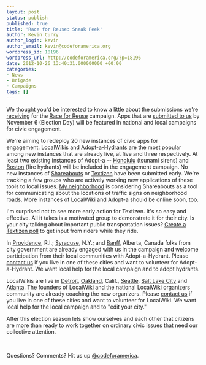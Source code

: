 ```yaml
---
layout: post
status: publish
published: true
title: 'Race for Reuse: Sneak Peek'
author: Kevin Curry
author_login: kevin
author_email: kevin@codeforamerica.org
wordpress_id: 18196
wordpress_url: http://codeforamerica.org/?p=18196
date: 2012-10-26 13:40:31.000000000 +00:00
categories:
- News
- Brigade
- Campaigns
tags: []
---
```

We thought you'd be interested to know a little about the submissions we're <a title="submission form" href="https://codeforamerica.wufoo.com/forms/race-for-reuse-submission/">receiving</a> for the <a title="Campaign home" href="http://brigade.codeforamerica.org/pages/race-for-reuse">Race for Reuse</a> campaign. Apps that are <a title="submission form" href="https://codeforamerica.wufoo.com/forms/race-for-reuse-submission/">submitted to us</a> by November 6 (Election Day) will be featured in national and local campaigns for civic engagement.

We're aiming to redeploy 20 new instances of civic apps for engagement. <a title="commons page about localwiki" href="http://commons.codeforamerica.org/apps/localwiki">LocalWikis</a> and <a title="commons page about adopta" href="http://commons.codeforamerica.org/apps/adopt-hydrant">Adopt-a-Hydrants</a> are the most popular among new instances that are already live, at five and three respectively. At least two existing instances of Adopt-a -- <a title="Honolulu sirens" href="http://sirens.honolulu.gov">Honolulu</a> (tsunami sirens) and <a title="adoptahydrant.org" href="http://adoptahydrant.org">Boston</a> (fire hydrants) will be included in the engagement campaign. No new instances of <a title="commons page on shareabouts" href="http://commons.codeforamerica.org/apps/shareabouts">Shareabouts</a> or <a title="commons page on textizen" href="http://commons.codeforamerica.org/apps/textizen">Textizen</a> have been submitted early. We're tracking a few groups who are actively working new applications of these tools to local issues. <a title="king's grant community league" href="http://kgcl.org/community/">My neighborhood</a> is considering Shareabouts as a tool for communicating about the locations of traffic signs on neighborhood roads. More instances of LocalWiki and Adopt-a should be online soon, too.

I'm surprised not to see more early action for Textizen. It's so easy and effective. All it takes is a motivated group to demonstrate it for their city. Is your city talking about important public transportation issues? <a title="textizen home" href="http://www.textizen.com/welcome">Create a Textizen poll</a> to get input from riders while they ride.

In <a title="providence instance" href="http://adopt-a-hydrant-providence.herokuapp.com/">Providence</a>, R.I.; <a title="syracuse instance" href="http://adopt-a-hydrant-syracuse.herokuapp.com/">Syracuse</a>, N.Y.; and <a title="banff instance" href="http://adopt-a-hydrant-banff.herokuapp.com/">Banff</a>, Alberta, Canada folks from city government are already engaged with us in the campaign and welcome participation from their local communities with Adopt-a-Hydrant. Please <a title="email brigade-info" href="mailto:adopta@codeforamerica.org?subject=I want to volunteer for Adopta in my city">contact us</a> if you live in one of these cities and want to volunteer for Adopt-a-Hydrant. We want local help for the local campaign and to adopt hydrants.

LocalWikis are live in <a title="detroit instance" href="http://detroitwiki.org/">Detroit</a>, <a title="oakland instance" href="http://oaklandwiki.org/">Oakland</a>, Calif., <a title="seattle instance" href="http://seattlewiki.net">Seattle</a>, <a title="salt lake city instance" href="http://saltlakewiki.org">Salt Lake City</a> and <a title="atlanta instance" href="http://wiki.openatlanta.net">Atlanta</a>. The founders of LocalWiki and the national LocalWiki organizers community are already coaching the new organizers. Please <a title="email brigade-info" href="mailto:brigade-info@codeforamerica.org?subject=I%20want%20to%20volunteer%20for%20LocalWiki%20in%20my%20city">contact us</a> if you live in one of these cities and want to volunteer for LocalWiki. We want local help for the local campaign and to "edit your city."

After this election season lets show ourselves and each other that citizens are more than ready to work together on ordinary civic issues that need our collective attention.

&nbsp;

Questions? Comments? Hit us up <a href="http://twitter.com/codeforamerica" target="_blank">@codeforamerica</a>.
